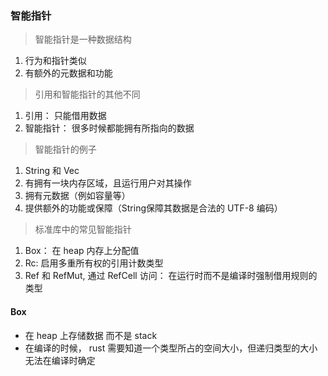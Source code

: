 ### 智能指针

> 智能指针是一种数据结构  
  1. 行为和指针类似
  2. 有额外的元数据和功能

> 引用和智能指针的其他不同  
  1. 引用： 只能借用数据
  2. 智能指针： 很多时候都能拥有所指向的数据

> 智能指针的例子  
  1. String 和 Vec<T>  
  2. 有拥有一块内存区域，且运行用户对其操作  
  3. 拥有元数据（例如容量等）  
  4. 提供额外的功能或保障（String保障其数据是合法的 UTF-8 编码）

> 标准库中的常见智能指针  
  1. Box<T>： 在 heap 内存上分配值  
  2. Rc<T>: 启用多重所有权的引用计数类型  
  3. Ref<T> 和 RefMut<T>, 通过 RefCell<T> 访问： 在运行时而不是编译时强制借用规则的类型




#### Box<T>
- 在 heap 上存储数据 而不是 stack
- 在编译的时候， rust 需要知道一个类型所占的空间大小，但递归类型的大小无法在编译时确定 
  
